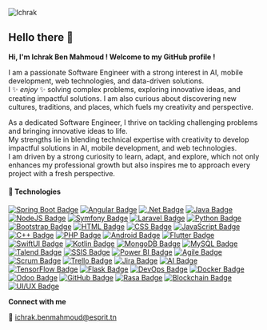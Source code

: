 ![Ichrak](./Capture%20d'écran%202024-12-23%20132552.png)

## Hello there 👋


**Hi, I'm Ichrak Ben Mahmoud ! Welcome to my GitHub profile !**  

I am a passionate Software Engineer with a strong interest in AI, mobile development, web technologies, and data-driven solutions.   
I ✨ _enjoy_ ✨ solving complex problems, exploring innovative ideas, and creating impactful solutions. I am also curious about discovering new cultures, traditions, and places, which fuels my creativity and perspective.    

As a dedicated Software Engineer, I thrive on tackling challenging problems and bringing innovative ideas to life.  
My strengths lie in blending technical expertise with creativity to develop impactful solutions in AI, mobile development, and web technologies.  
I am driven by a strong curiosity to learn, adapt, and explore, which not only enhances my professional growth but also inspires me to approach every project with a fresh perspective.

  
#### 🌟 Technologies


[![Spring Boot Badge](https://img.shields.io/badge/-Spring%20Boot-6DB33F?style=for-the-badge&labelColor=black&logo=spring&logoColor=6DB33F)](#)  [![Angular Badge](https://img.shields.io/badge/-Angular-DD0031?style=for-the-badge&labelColor=black&logo=angular&logoColor=DD0031)](#)  [![.Net Badge](https://img.shields.io/badge/-.Net-512BD4?style=for-the-badge&labelColor=black&logo=.net&logoColor=512BD4)](#)  [![Java Badge](https://img.shields.io/badge/-Java-007396?style=for-the-badge&labelColor=black&logo=java&logoColor=007396)](#)  [![NodeJS Badge](https://img.shields.io/badge/-NodeJS-339933?style=for-the-badge&labelColor=black&logo=node.js&logoColor=339933)](#)  [![Symfony Badge](https://img.shields.io/badge/-Symfony-000000?style=for-the-badge&labelColor=black&logo=symfony&logoColor=FFFFFF)](#)  [![Laravel Badge](https://img.shields.io/badge/-Laravel-FF2D20?style=for-the-badge&labelColor=black&logo=laravel&logoColor=FF2D20)](#)  [![Python Badge](https://img.shields.io/badge/-Python-3776AB?style=for-the-badge&labelColor=black&logo=python&logoColor=FFD343)](#)  [![Bootstrap Badge](https://img.shields.io/badge/-Bootstrap-7952B3?style=for-the-badge&labelColor=black&logo=bootstrap&logoColor=FFFFFF)](#)  [![HTML Badge](https://img.shields.io/badge/-HTML-E34F26?style=for-the-badge&labelColor=black&logo=html5&logoColor=FFFFFF)](#)  [![CSS Badge](https://img.shields.io/badge/-CSS-1572B6?style=for-the-badge&labelColor=black&logo=css3&logoColor=FFFFFF)](#)  [![JavaScript Badge](https://img.shields.io/badge/-JavaScript-F7DF1E?style=for-the-badge&labelColor=black&logo=javascript&logoColor=000000)](#)  [![C++ Badge](https://img.shields.io/badge/-C++-00599C?style=for-the-badge&labelColor=black&logo=cplusplus&logoColor=FFFFFF)](#)  [![PHP Badge](https://img.shields.io/badge/-PHP-777BB4?style=for-the-badge&labelColor=black&logo=php&logoColor=FFFFFF)](#)  [![Android Badge](https://img.shields.io/badge/-Android-3DDC84?style=for-the-badge&labelColor=black&logo=android&logoColor=FFFFFF)](#)  [![Flutter Badge](https://img.shields.io/badge/-Flutter-02569B?style=for-the-badge&labelColor=black&logo=flutter&logoColor=02569B)](#)  [![SwiftUI Badge](https://img.shields.io/badge/-SwiftUI-FA7343?style=for-the-badge&labelColor=black&logo=swift&logoColor=FFFFFF)](#)  [![Kotlin Badge](https://img.shields.io/badge/-Kotlin-0095D5?style=for-the-badge&labelColor=black&logo=kotlin&logoColor=FFFFFF)](#)    [![MongoDB Badge](https://img.shields.io/badge/-MongoDB-47A248?style=for-the-badge&labelColor=black&logo=mongodb&logoColor=FFFFFF)](#)  [![MySQL Badge](https://img.shields.io/badge/-MySQL-4479A1?style=for-the-badge&labelColor=black&logo=mysql&logoColor=FFFFFF)](#)  [![Talend Badge](https://img.shields.io/badge/-Talend-0095D5?style=for-the-badge&labelColor=black&logo=talend&logoColor=FFFFFF)](#)  [![SSIS Badge](https://img.shields.io/badge/-SSIS-CC2927?style=for-the-badge&labelColor=black&logo=microsoft&logoColor=FFFFFF)](#)  [![Power BI Badge](https://img.shields.io/badge/-Power%20BI-F2C811?style=for-the-badge&labelColor=black&logo=powerbi&logoColor=000000)](#)  [![Agile Badge](https://img.shields.io/badge/-Agile-0052CC?style=for-the-badge&labelColor=black&logo=jira&logoColor=FFFFFF)](#)  [![Scrum Badge](https://img.shields.io/badge/-Scrum-007396?style=for-the-badge&labelColor=black&logo=scrumalliance&logoColor=FFFFFF)](#)  [![Trello Badge](https://img.shields.io/badge/-Trello-0079BF?style=for-the-badge&labelColor=black&logo=trello&logoColor=FFFFFF)](#)  [![Jira Badge](https://img.shields.io/badge/-Jira-0052CC?style=for-the-badge&labelColor=black&logo=jira&logoColor=FFFFFF)](#)  [![AI Badge](https://img.shields.io/badge/-Artificial%20Intelligence-007396?style=for-the-badge&labelColor=black&logo=google&logoColor=FFFFFF)](#)  [![TensorFlow Badge](https://img.shields.io/badge/-TensorFlow-FF6F00?style=for-the-badge&labelColor=black&logo=tensorflow&logoColor=FFFFFF)](#)  [![Flask Badge](https://img.shields.io/badge/-Flask-000000?style=for-the-badge&labelColor=black&logo=flask&logoColor=FFFFFF)](#)  [![DevOps Badge](https://img.shields.io/badge/-DevOps-007ACC?style=for-the-badge&labelColor=black&logo=azuredevops&logoColor=FFFFFF)](#)  [![Docker Badge](https://img.shields.io/badge/-Docker-2496ED?style=for-the-badge&labelColor=black&logo=docker&logoColor=FFFFFF)](#)  [![Odoo Badge](https://img.shields.io/badge/-Odoo-5A2D87?style=for-the-badge&labelColor=black&logo=odoo&logoColor=FFFFFF)](#)  [![GitHub Badge](https://img.shields.io/badge/-GitHub-181717?style=for-the-badge&labelColor=black&logo=github&logoColor=FFFFFF)](#)  [![Rasa Badge](https://img.shields.io/badge/-Rasa-5A2D87?style=for-the-badge&labelColor=black&logo=rasa&logoColor=FFFFFF)](#)  [![Blockchain Badge](https://img.shields.io/badge/-Blockchain-121D33?style=for-the-badge&labelColor=black&logo=blockchaindotcom&logoColor=FFFFFF)](#)  [![UI/UX Badge](https://img.shields.io/badge/-UI/UX%20Design-007ACC?style=for-the-badge&labelColor=black&logo=figma&logoColor=FFFFFF)](#)  

**Connect with me**

:email: ichrak.benmahmoud@esprit.tn


